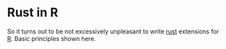 # Rust in R

So it turns out to be not excessively unpleasant to write
[rust](https://www.rust-lang.org/) extensions for
[R](https://www.r-project.org/). Basic principles shown here.
